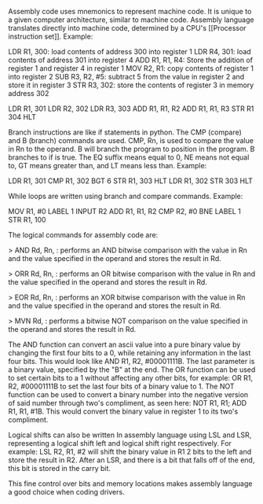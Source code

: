
Assembly code uses mnemonics to represent machine code. It is unique to a given computer architecture, similar to machine code. Assembly language translates directly into machine code, determined by a CPU's [[Processor instruction set]]. Example:

LDR R1, 300: load contents of address 300 into register 1
LDR R4, 301: load contents of address 301 into register 4
ADD R1, R1, R4: Store the addition of register 1 and register 4 in register 1
MOV R2, R1: copy contents of register 1 into register 2
SUB R3, R2, #5: subtract 5 from the value in register 2 and store it in register 3
STR R3, 302: store the contents of register 3 in memory address 302

LDR R1, 301
LDR R2, 302
LDR R3, 303
ADD R1, R1, R2
ADD R1, R1, R3
STR R1 304
HLT


Branch instructions are like if statements in python. The CMP (compare) and B (branch) commands are used. CMP, Rn, <operand> is used to compare the value in Rn to the operand. B <label> will branch the program to position <label> in the program. B <condition> <label> branches to <label> if <condition> is true. The EQ suffix means equal to 0, NE means not equal to, GT means greater than, and LT means less than. Example:


LDR R1, 301
CMP R1, 302
BGT 6
STR R1, 303
HLT
LDR R1, 302
STR 303
HLT

While loops are written using branch and compare commands. Example:

MOV R1, #0
LABEL 1
INPUT R2
ADD R1, R1, R2
CMP R2, #0
BNE LABEL 1
STR R1, 100


The logical commands for assembly code are:

\> AND Rd, Rn, <operand>: performs an AND bitwise comparison with the value in Rn and the value specified in the operand and stores the result in Rd.

\> ORR Rd, Rn, <operand>: performs an OR bitwise comparison with the value in Rn and the value specified in the operand and stores the result in Rd.

\> EOR Rd, Rn, <operand>: performs an XOR bitwise comparison with the value in Rn and the value specified in the operand and stores the result in Rd.

\> MVN Rd, <operand>: performs a bitwise NOT comparison on the value specified in the operand and stores the result in Rd.

The AND function can convert an ascii value into a pure binary value by changing the first four bits to a 0, while retaining any information in the last four bits. This would look like AND R1, R2, #00001111B. The last parameter is a binary value, specified by the "B" at the end. The OR function can be used to set certain bits to a 1 without affecting any other bits, for example: OR R1, R2, #00001111B to set the last four bits of a binary value to 1. The NOT function can be used to convert a binary number into the negative version of said number through two's compliment, as seen here: NOT R1, R1; ADD R1, R1, #1B. This would convert the binary value in register 1 to its two's compliment.

Logical shifts can also be written In assembly language using LSL and LSR, representing a logical shift left and logical shift right respectively.  For example: LSL R2, R1, #2 will shift the binary value in R1 2 bits to the left and store the result in R2. After an LSR, and there is a bit that falls off of the end, this bit is stored in the carry bit.

This fine control over bits and memory locations makes assembly language a good choice when coding drivers.






